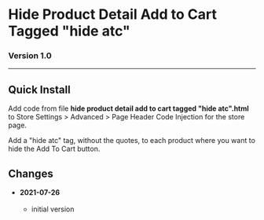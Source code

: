 # Hide Product Detail Add to Cart Tagged "hide atc"

### Version 1.0

---

## Quick Install

Add code from file **hide product detail add to cart tagged "hide atc".html** to
Store Settings > Advanced > Page Header Code Injection for the store page.

Add a "hide atc" tag, without the quotes, to each product where you want to hide
the Add To Cart button.

## Changes

<!-- * **2021-07-01**
<br><br>
  * added code to change read more link
  * use twcsl
  * bumped version to 0.1d2
  <br><br -->
* **2021-07-26**
<br><br>
  * initial version

